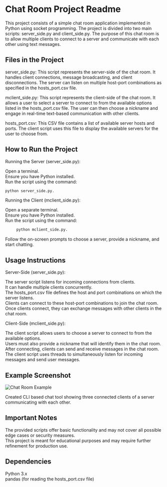 # **Chat Room Project Readme**  
This project consists of a simple chat room application implemented in Python using socket programming. The project is divided into two main scripts: server_side.py and client_side.py. The purpose of this chat room is to allow multiple clients to connect to a server and communicate with each other using text messages.

## **Files in the Project**  
server_side.py: This script represents the server-side of the chat room. It handles client connections, message broadcasting, and client disconnections. The server can listen on multiple host-port combinations as specified in the hosts_port.csv file.  

mclient_side.py: This script represents the client-side of the chat room. It allows a user to select a server to connect to from the available options listed in the hosts_port.csv file. The user can then choose a nickname and engage in real-time text-based communication with other clients.  

hosts_port.csv: This CSV file contains a list of available server hosts and ports. The client script uses this file to display the available servers for the user to choose from.  

## **How to Run the Project**  
Running the Server (server_side.py):

Open a terminal.  
Ensure you have Python installed.  
Run the script using the command:  
  ```bash
  python server_side.py.  
```
Running the Client (mclient_side.py):

Open a separate terminal.  
Ensure you have Python installed.  
Run the script using the command:  
```bash  
     python mclient_side.py.  
```
Follow the on-screen prompts to choose a server, provide a nickname, and start chatting.  

## **Usage Instructions**  
Server-Side (server_side.py):

The server script listens for incoming connections from clients.  
It can handle multiple clients concurrently.  
The hosts_port.csv file defines the host and port combinations on which the server listens.  
Clients can connect to these host-port combinations to join the chat room.  
Once clients connect, they can exchange messages with other clients in the chat room.  

Client-Side (mclient_side.py):

The client script allows users to choose a server to connect to from the available options.  
Users must also provide a nickname that will identify them in the chat room.  
After connecting, clients can send and receive messages in the chat room.  
The client script uses threads to simultaneously listen for incoming messages and send user messages.  

## **Example Screenshot**

![Chat Room Example](output_screenshot.png)   

Created CLI based chat tool showing three connected clients of a server communicating with each other.  

## **Important Notes**  
The provided scripts offer basic functionality and may not cover all possible edge cases or security measures.  
This project is meant for educational purposes and may require further refinement for production use.  

## **Dependencies**  
Python 3.x  
pandas (for reading the hosts_port.csv file)  